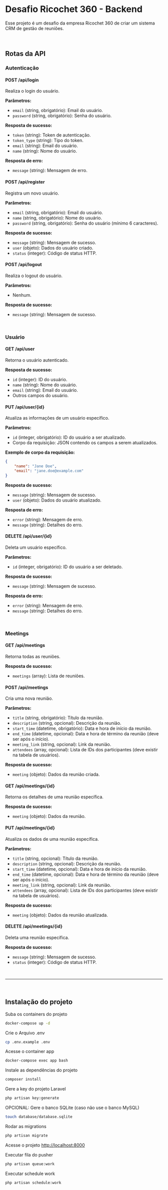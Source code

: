 
# Desafio Ricochet 360 - Backend

Esse projeto é um desafio da empresa Ricochet 360 de criar um sistema CRM de gestão de reuniões.

<br>

## Rotas da API

### Autenticação

#### POST /api/login

Realiza o login do usuário.

**Parâmetros:**

- `email` (string, obrigatório): Email do usuário.
- `password` (string, obrigatório): Senha do usuário.

**Resposta de sucesso:**

- `token` (string): Token de autenticação.
- `token_type` (string): Tipo do token.
- `email` (string): Email do usuário.
- `name` (string): Nome do usuário.

**Resposta de erro:**

- `message` (string): Mensagem de erro.

#### POST /api/register

Registra um novo usuário.

**Parâmetros:**

- `email` (string, obrigatório): Email do usuário.
- `name` (string, obrigatório): Nome do usuário.
- `password` (string, obrigatório): Senha do usuário (mínimo 6 caracteres).

**Resposta de sucesso:**

- `message` (string): Mensagem de sucesso.
- `user` (objeto): Dados do usuário criado.
- `status` (integer): Código de status HTTP.

#### POST /api/logout

Realiza o logout do usuário.

**Parâmetros:**

- Nenhum.

**Resposta de sucesso:**

- `message` (string): Mensagem de sucesso.

<br>

### Usuário

#### GET /api/user

Retorna o usuário autenticado.

**Resposta de sucesso:**

- `id` (integer): ID do usuário.
- `name` (string): Nome do usuário.
- `email` (string): Email do usuário.
- Outros campos do usuário.

#### PUT /api/user/{id}

Atualiza as informações de um usuário específico.

**Parâmetros:**

- `id` (integer, obrigatório): ID do usuário a ser atualizado.
- Corpo da requisição: JSON contendo os campos a serem atualizados.

**Exemplo de corpo da requisição:**

```json
{
    "name": "Jane Doe",
    "email": "jane.doe@example.com"
}
```

**Resposta de sucesso:**

- `message` (string): Mensagem de sucesso.
- `user` (objeto): Dados do usuário atualizado.

**Resposta de erro:**

- `error` (string): Mensagem de erro.
- `message` (string): Detalhes do erro.

#### DELETE /api/user/{id}

Deleta um usuário específico.

**Parâmetros:**

- `id` (integer, obrigatório): ID do usuário a ser deletado.

**Resposta de sucesso:**

- `message` (string): Mensagem de sucesso.

**Resposta de erro:**

- `error` (string): Mensagem de erro.
- `message` (string): Detalhes do erro.

<br>

### Meetings

#### GET /api/meetings

Retorna todas as reuniões.

**Resposta de sucesso:**

- `meetings` (array): Lista de reuniões.

#### POST /api/meetings

Cria uma nova reunião.

**Parâmetros:**

- `title` (string, obrigatório): Título da reunião.
- `description` (string, opcional): Descrição da reunião.
- `start_time` (datetime, obrigatório): Data e hora de início da reunião.
- `end_time` (datetime, opcional): Data e hora de término da reunião (deve ser após o início).
- `meeting_link` (string, opcional): Link da reunião.
- `attendees` (array, opcional): Lista de IDs dos participantes (deve existir na tabela de usuários).

**Resposta de sucesso:**

- `meeting` (objeto): Dados da reunião criada.

#### GET /api/meetings/{id}

Retorna os detalhes de uma reunião específica.

**Resposta de sucesso:**

- `meeting` (objeto): Dados da reunião.

#### PUT /api/meetings/{id}

Atualiza os dados de uma reunião específica.

**Parâmetros:**

- `title` (string, opcional): Título da reunião.
- `description` (string, opcional): Descrição da reunião.
- `start_time` (datetime, opcional): Data e hora de início da reunião.
- `end_time` (datetime, opcional): Data e hora de término da reunião (deve ser após o início).
- `meeting_link` (string, opcional): Link da reunião.
- `attendees` (array, opcional): Lista de IDs dos participantes (deve existir na tabela de usuários).

**Resposta de sucesso:**

- `meeting` (objeto): Dados da reunião atualizada.

#### DELETE /api/meetings/{id}

Deleta uma reunião específica.

**Resposta de sucesso:**

- `message` (string): Mensagem de sucesso.
- `status` (integer): Código de status HTTP.

<br>
<hr>
<br>

## Instalação do projeto

Suba os containers do projeto

```sh
docker-compose up -d
```

Crie o Arquivo .env

```sh
cp .env.example .env
```

Acesse o container app

```sh
docker-compose exec app bash
```

Instale as dependências do projeto

```sh
composer install
```

Gere a key do projeto Laravel

```sh
php artisan key:generate
```

OPCIONAL: Gere o banco SQLite (caso não use o banco MySQL)

```sh
touch database/database.sqlite
```

Rodar as migrations

```sh
php artisan migrate
```

Acesse o projeto
[http://localhost:8000](http://localhost:8000)

Executar fila do pusher

```sh
php artisan queue:work
```

Executar schedule work

```sh
php artisan schedule:work
```
